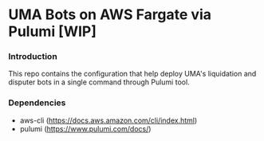 # UMA Bots on AWS Fargate via Pulumi [WIP]

### Introduction

This repo contains the configuration that help deploy UMA's liquidation and disputer bots in a single command through Pulumi tool.

### Dependencies

- aws-cli (https://docs.aws.amazon.com/cli/index.html)
- pulumi (https://www.pulumi.com/docs/)




